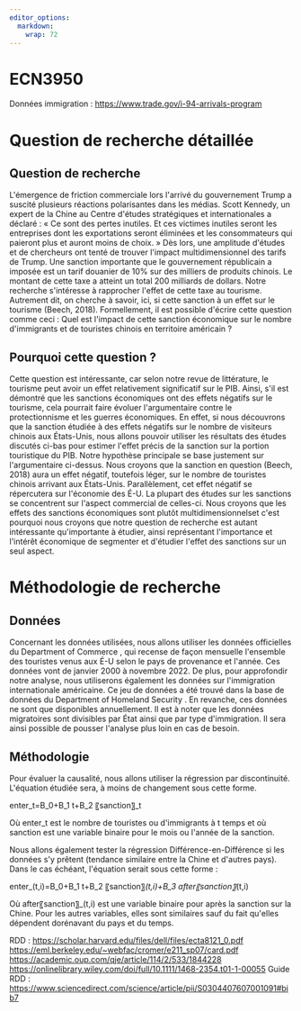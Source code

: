 ```yaml
---
editor_options: 
  markdown: 
    wrap: 72
---
```


# ECN3950

Données immigration : <https://www.trade.gov/i-94-arrivals-program>

# Question de recherche détaillée

## Question de recherche 

L'émergence de friction commerciale lors l'arrivé du gouvernement Trump
a suscité plusieurs réactions polarisantes dans les médias. Scott
Kennedy, un expert de la Chine au Centre d'études stratégiques et
internationales a déclaré : « Ce sont des pertes inutiles. Et ces
victimes inutiles seront les entreprises dont les exportations seront
éliminées et les consommateurs qui paieront plus et auront moins de
choix. » Dès lors, une amplitude d'études et de chercheurs ont tenté de
trouver l'impact multidimensionnel des tarifs de Trump. Une sanction
importante que le gouvernement républicain a imposée est un tarif
douanier de 10% sur des milliers de produits chinois. Le montant de
cette taxe a atteint un total 200 milliards de dollars. Notre recherche
s'intéresse à rapprocher l'effet de cette taxe au tourisme. Autrement
dit, on cherche à savoir, ici, si cette sanction à un effet sur le
tourisme (Beech, 2018). Formellement, il est possible d'écrire cette
question comme ceci : Quel est l'impact de cette sanction économique sur
le nombre d'immigrants et de touristes chinois en territoire américain ?

## Pourquoi cette question ? 

Cette question est intéressante, car selon notre revue de littérature,
le tourisme peut avoir un effet relativement significatif sur le PIB.
Ainsi, s'il est démontré que les sanctions économiques ont des effets
négatifs sur le tourisme, cela pourrait faire évoluer l'argumentaire
contre le protectionnisme et les guerres économiques. En effet, si nous
découvrons que la sanction étudiée à des effets négatifs sur le nombre
de visiteurs chinois aux États-Unis, nous allons pouvoir utiliser les
résultats des études discutés ci-bas pour estimer l'effet précis de la
sanction sur la portion touristique du PIB. Notre hypothèse principale
se base justement sur l'argumentaire ci-dessus. Nous croyons que la
sanction en question (Beech, 2018) aura un effet négatif, toutefois
léger, sur le nombre de touristes chinois arrivant aux États-Unis.
Parallèlement, cet effet négatif se répercutera sur l'économie des É-U.
La plupart des études sur les sanctions se concentrent sur l'aspect
commercial de celles-ci. Nous croyons que les effets des sanctions
économiques sont plutôt multidimensionnelset c'est pourquoi nous croyons
que notre question de recherche est autant intéressante qu'importante à
étudier, ainsi représentant l'importance et l'intérêt économique de
segmenter et d'étudier l'effet des sanctions sur un seul aspect.

# Méthodologie de recherche 

## Données

Concernant les données utilisées, nous allons utiliser les données
officielles du Department of Commerce , qui recense de façon mensuelle
l'ensemble des touristes venus aux É-U selon le pays de provenance et
l'année. Ces données vont de janvier 2000 à novembre 2022. De plus, pour
approfondir notre analyse, nous utiliserons également les données sur
l'immigration internationale américaine. Ce jeu de données a été trouvé
dans la base de données du Department of Homeland Security . En
revanche, ces données ne sont que disponibles annuellement. Il est à
noter que les données migratoires sont divisibles par État ainsi que par
type d'immigration. Il sera ainsi possible de pousser l'analyse plus
loin en cas de besoin.

## Méthodologie 

Pour évaluer la causalité, nous allons utiliser la régression par
discontinuité. L'équation étudiée sera, à moins de changement sous cette
forme.

enter_t=B_0+B_1 t+B_2 〖sanction〗\_t

Où enter_t est le nombre de touristes ou d'immigrants à t temps et où
sanction est une variable binaire pour le mois ou l'année de la
sanction.

Nous allons également tester la régression Différence-en-Différence si
les données s'y prêtent (tendance similaire entre la Chine et d'autres
pays). Dans le cas échéant, l'équation serait sous cette forme :

enter\_(t,i)=B_0+B_1 t+B_2 〖sanction〗*(t,i)+B_3
after〖sanction〗*(t,i)

Où after〖sanction〗\_(t,i) est une variable binaire pour après la
sanction sur la Chine. Pour les autres variables, elles sont similaires
sauf du fait qu'elles dépendent dorénavant du pays et du temps.

RDD : <https://scholar.harvard.edu/files/dell/files/ecta8121_0.pdf>
<https://eml.berkeley.edu/~webfac/cromer/e211_sp07/card.pdf>
<https://academic.oup.com/qje/article/114/2/533/1844228>
<https://onlinelibrary.wiley.com/doi/full/10.1111/1468-2354.t01-1-00055>
Guide RDD :
<https://www.sciencedirect.com/science/article/pii/S0304407607001091#bib7>
